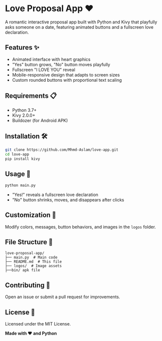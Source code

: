 # Love Proposal App ❤️

A romantic interactive proposal app built with Python and Kivy that playfully asks someone on a date, featuring animated buttons and a fullscreen love declaration.

## Features ✨
- Animated interface with heart graphics
- "Yes" button grows, "No" button moves playfully
- Fullscreen "I LOVE YOU" reveal
- Mobile-responsive design that adapts to screen sizes
- Custom rounded buttons with proportional text scaling

## Requirements 📋
- Python 3.7+
- Kivy 2.0.0+
- Buildozer (for Android APK)

## Installation 🛠️
```bash
git clone https://github.com/Mhmd-Aslam/love-app.git
cd love-app
pip install kivy
```

## Usage 🚀
```bash
python main.py
```
- "Yes!" reveals a fullscreen love declaration
- "No" button shrinks, moves, and disappears after  clicks

## Customization 🎨
Modify colors, messages, button behaviors, and images in the `logos` folder.

## File Structure 📂
```
love-proposal-app/
├── main.py  # Main code
├── README.md  # This file
├── logos/  # Image assets
├──bin/ apk file
```

## Contributing 🤝
Open an issue or submit a pull request for improvements.

## License 📄
Licensed under the MIT License.

**Made with ❤️ and Python**
